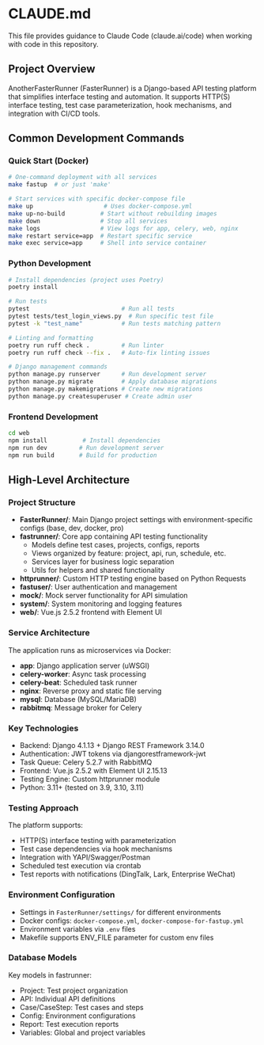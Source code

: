 # CLAUDE.md

This file provides guidance to Claude Code (claude.ai/code) when working with code in this repository.

## Project Overview

AnotherFasterRunner (FasterRunner) is a Django-based API testing platform that simplifies interface testing and automation. It supports HTTP(S) interface testing, test case parameterization, hook mechanisms, and integration with CI/CD tools.

## Common Development Commands

### Quick Start (Docker)
```bash
# One-command deployment with all services
make fastup  # or just 'make'

# Start services with specific docker-compose file
make up                    # Uses docker-compose.yml
make up-no-build          # Start without rebuilding images
make down                 # Stop all services
make logs                 # View logs for app, celery, web, nginx
make restart service=app  # Restart specific service
make exec service=app     # Shell into service container
```

### Python Development
```bash
# Install dependencies (project uses Poetry)
poetry install

# Run tests
pytest                          # Run all tests
pytest tests/test_login_views.py  # Run specific test file
pytest -k "test_name"           # Run tests matching pattern

# Linting and formatting
poetry run ruff check .         # Run linter
poetry run ruff check --fix .   # Auto-fix linting issues

# Django management commands
python manage.py runserver      # Run development server
python manage.py migrate        # Apply database migrations
python manage.py makemigrations # Create new migrations
python manage.py createsuperuser # Create admin user
```

### Frontend Development
```bash
cd web
npm install          # Install dependencies
npm run dev         # Run development server
npm run build       # Build for production
```

## High-Level Architecture

### Project Structure
- **FasterRunner/**: Main Django project settings with environment-specific configs (base, dev, docker, pro)
- **fastrunner/**: Core app containing API testing functionality
  - Models define test cases, projects, configs, reports
  - Views organized by feature: project, api, run, schedule, etc.
  - Services layer for business logic separation
  - Utils for helpers and shared functionality
- **httprunner/**: Custom HTTP testing engine based on Python Requests
- **fastuser/**: User authentication and management
- **mock/**: Mock server functionality for API simulation
- **system/**: System monitoring and logging features
- **web/**: Vue.js 2.5.2 frontend with Element UI

### Service Architecture
The application runs as microservices via Docker:
- **app**: Django application server (uWSGI)
- **celery-worker**: Async task processing
- **celery-beat**: Scheduled task runner
- **nginx**: Reverse proxy and static file serving
- **mysql**: Database (MySQL/MariaDB)
- **rabbitmq**: Message broker for Celery

### Key Technologies
- Backend: Django 4.1.13 + Django REST Framework 3.14.0
- Authentication: JWT tokens via djangorestframework-jwt
- Task Queue: Celery 5.2.7 with RabbitMQ
- Frontend: Vue.js 2.5.2 with Element UI 2.15.13
- Testing Engine: Custom httprunner module
- Python: 3.11+ (tested on 3.9, 3.10, 3.11)

### Testing Approach
The platform supports:
- HTTP(S) interface testing with parameterization
- Test case dependencies via hook mechanisms
- Integration with YAPI/Swagger/Postman
- Scheduled test execution via crontab
- Test reports with notifications (DingTalk, Lark, Enterprise WeChat)

### Environment Configuration
- Settings in `FasterRunner/settings/` for different environments
- Docker configs: `docker-compose.yml`, `docker-compose-for-fastup.yml`
- Environment variables via `.env` files
- Makefile supports ENV_FILE parameter for custom env files

### Database Models
Key models in fastrunner:
- Project: Test project organization
- API: Individual API definitions
- Case/CaseStep: Test cases and steps
- Config: Environment configurations
- Report: Test execution reports
- Variables: Global and project variables